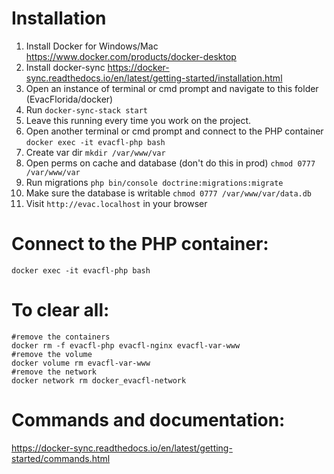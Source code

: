 # Installation
1. Install Docker for Windows/Mac https://www.docker.com/products/docker-desktop
2. Install docker-sync https://docker-sync.readthedocs.io/en/latest/getting-started/installation.html
3. Open an instance of terminal or cmd prompt and navigate to this folder (EvacFlorida/docker)
4. Run `docker-sync-stack start`
5. Leave this running every time you work on the project.
6. Open another terminal or cmd prompt and connect to the PHP container `docker exec -it evacfl-php bash`
7. Create var dir `mkdir /var/www/var`
8. Open perms on cache and database (don't do this in prod) `chmod 0777 /var/www/var`
9. Run migrations `php bin/console doctrine:migrations:migrate`
10. Make sure the database is writable `chmod 0777 /var/www/var/data.db`
11. Visit `http://evac.localhost` in your browser

# Connect to the PHP container:
```
docker exec -it evacfl-php bash
```

# To clear all:
```
#remove the containers
docker rm -f evacfl-php evacfl-nginx evacfl-var-www
#remove the volume
docker volume rm evacfl-var-www
#remove the network
docker network rm docker_evacfl-network
```

# Commands and documentation:
https://docker-sync.readthedocs.io/en/latest/getting-started/commands.html